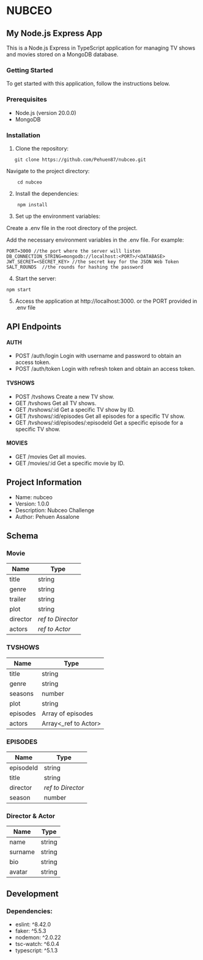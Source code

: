 # NUBCEO

## My Node.js Express App

This is a Node.js Express in TypeScript application for managing TV shows and movies stored on a MongoDB database. 

### Getting Started

To get started with this application, follow the instructions below.

### Prerequisites

- Node.js (version 20.0.0)
- MongoDB 

### Installation

1. Clone the repository:

```
   git clone https://github.com/Pehuen87/nubceo.git
```
Navigate to the project directory:

```
    cd nubceo
```

2. Install the dependencies:

```
    npm install
```

3. Set up the environment variables:

Create a .env file in the root directory of the project.

Add the necessary environment variables in the .env file. For example:


```
PORT=3000 //the port where the server will listen
DB_CONNECTION_STRING=mongodb://localhost:<PORT>/<DATABASE>
JWT_SECRET=<SECRET_KEY> //the secret key for the JSON Web Token
SALT_ROUNDS  //the rounds for hashing the password 
```

4. Start the server:

```
npm start
```

5. Access the application at http://localhost:3000. or the PORT provided in .env file

## API Endpoints
#### AUTH
- POST /auth/login  Login with username and password to obtain an access token.
- POST /auth/token  Login with refresh token and obtain an access token.
#### TVSHOWS
- POST /tvshows  Create a new TV show.
- GET /tvshows  Get all TV shows.
- GET /tvshows/:id  Get a specific TV show by ID.
- GET /tvshows/:id/episodes  Get all episodes for a specific TV show.
- GET /tvshows/:id/episodes/:episodeId  Get a specific episode for a specific TV show.
#### MOVIES
- GET /movies  Get all movies.
- GET /movies/:id  Get a specific movie by ID.

## Project Information
- Name: nubceo
- Version: 1.0.0
- Description: Nubceo Challenge
- Author: Pehuen Assalone

## Schema
### Movie
|Name|Type|
|----|-----|
|title|string|
|genre|string|
|trailer|string|
|plot|string|
|director|_ref to Director_|
|actors|_ref to Actor_|

### TVSHOWS
|Name|Type|
|----|-----|
title|string|
genre|string|
seasons|number|
plot|string|
episodes|Array of episodes |
actors|Array<_ref to Actor>|

### EPISODES
|Name|Type|
|----|-----|
|episodeId|string|
|title|string|
|director|_ref to Director_|
|season|number|

### Director & Actor
|Name|Type|
|----|-----|
|name|string|
|surname|string|
|bio|string|
|avatar|string|


## Development
###  Dependencies:
- eslint: ^8.42.0
- faker: ^5.5.3
- nodemon: ^2.0.22
- tsc-watch: ^6.0.4
- typescript: ^5.1.3

